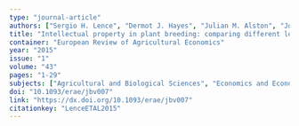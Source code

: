 ```yaml
---
type: "journal-article"
authors: ["Sergio H. Lence", "Dermot J. Hayes", "Julian M. Alston", "John Stephen C. Smith"]
title: "Intellectual property in plant breeding: comparing different levels and forms of protection"
container: "European Review of Agricultural Economics"
year: "2015"
issue: "1"
volume: "43"
pages: "1-29"
subjects: ["Agricultural and Biological Sciences", "Economics and Econometrics"]
doi: "10.1093/erae/jbv007"
link: "https://dx.doi.org/10.1093/erae/jbv007"
citationkey: "LenceETAL2015"
---
```


